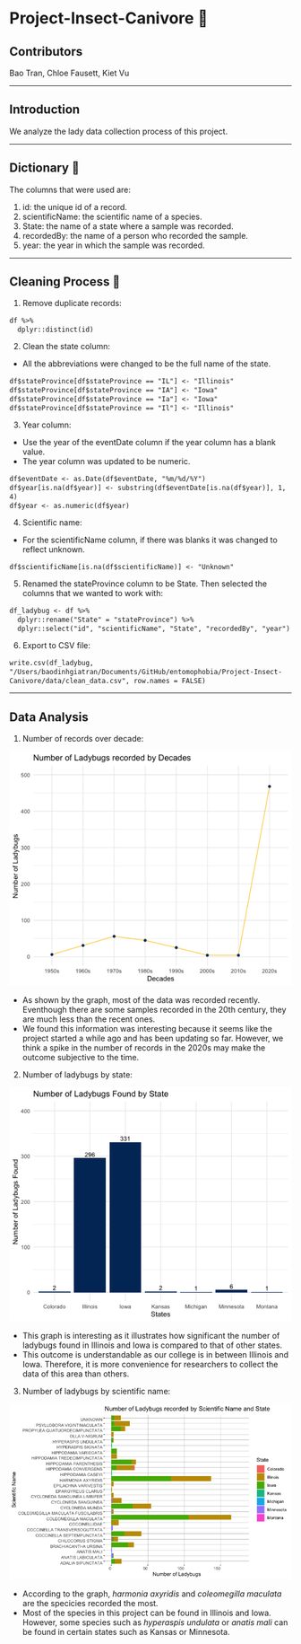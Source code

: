 # Project-Insect-Canivore 🐞

## Contributors
Bao Tran, Chloe Fausett, Kiet Vu

---
## Introduction
We analyze the lady data collection process of this project. 

---
## Dictionary 📖
The columns that were used are: 
1. id: the unique id of a record.
2. scientificName: the scientific name of a species.
3. State: the name of a state where a sample was recorded.
4. recordedBy: the name of a person who recorded the sample.
5. year: the year in which the sample was recorded.

---
## Cleaning Process 🧹
1. Remove duplicate records:
```
df %>%
  dplyr::distinct(id)
```

2. Clean the state column:
- All the abbreviations were changed to be the full name of the state. 
```
df$stateProvince[df$stateProvince == "IL"] <- "Illinois"
df$stateProvince[df$stateProvince == "IA"] <- "Iowa"
df$stateProvince[df$stateProvince == "Ia"] <- "Iowa"
df$stateProvince[df$stateProvince == "Il"] <- "Illinois"
```

3. Year column:
- Use the year of the eventDate column if the year column has a blank value.
- The year column was updated to be numeric.
```
df$eventDate <- as.Date(df$eventDate, "%m/%d/%Y")
df$year[is.na(df$year)] <- substring(df$eventDate[is.na(df$year)], 1, 4)
df$year <- as.numeric(df$year)
```

4. Scientific name:
- For the scientificName column, if there was blanks it was changed to reflect unknown. 
```
df$scientificName[is.na(df$scientificName)] <- "Unknown"
```

5. Renamed the stateProvince column to be State. Then selected the columns that we wanted to work with:
```
df_ladybug <- df %>%
  dplyr::rename("State" = "stateProvince") %>%
  dplyr::select("id", "scientificName", "State", "recordedBy", "year")
```

6. Export to CSV file:
```
write.csv(df_ladybug, "/Users/baodinhgiatran/Documents/GitHub/entomophobia/Project-Insect-Canivore/data/clean_data.csv", row.names = FALSE)
```

---
## Data Analysis
1. Number of records over decade:
<div align = "center">
<img src = "https://github.com/team-entomophobia/Project-Insect-Canivore/blob/5a943e651d62531178c24cd69b40f846fac4c731/chart_image/bar_graph_by_decade.png" width = "600")>
</div>

- As shown by the graph, most of the data was recorded recently. Eventhough there are some samples recorded in the 20th century, they are much less than the recent ones.
- We found this information was interesting because it seems like the project started a while ago and has been updating so far. However, we think a spike in the number of records in the 2020s may make the outcome subjective to the time.

2. Number of ladybugs by state:
<div align = "center">
<img src = "https://github.com/team-entomophobia/Project-Insect-Canivore/blob/f8411075098096cd18844fb21e4455b73dacfed0/chart_image/bar_chart_by_state.png" width = "600")>
</div>

- This graph is interesting as it illustrates how significant the number of ladybugs found in Illinois and Iowa is compared to that of other states.
- This outcome is understandable as our college is in between Illinois and Iowa. Therefore, it is more convenience for researchers to collect the data of this area than others.

3.  Number of ladybugs by scientific name:
<div align = "center">
<img src = "https://github.com/team-entomophobia/Project-Insect-Canivore/blob/bd0a483726bc3e71d7e46ceb4c920ab7b67d65a3/chart_image/bar_chart_scientific_name.png" width = "700")>
</div>

- According to the graph, _harmonia axyridis_ and _coleomegilla maculata_ are the specicies recorded the most. 
- Most of the species in this project can be found in Illinois and Iowa. However, some species such as _hyperaspis undulata_ or _anatis mali_ can be found in certain states such as Kansas or Minnesota.

